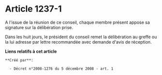 # Article 1237-1

A l'issue de la réunion de ce conseil, chaque membre présent appose sa signature sur la délibération prise. 

Dans les huit jours, le président du conseil remet la délibération au greffe ou la lui adresse par lettre recommandée avec
demande d'avis de réception.

**Liens relatifs à cet article**

	**Créé par**:

	  - Décret n°2008-1276 du 5 décembre 2008 - art. 1
